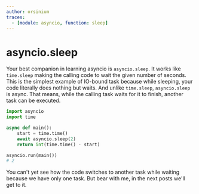 ```yaml
---
author: orsinium
traces:
  - [module: asyncio, function: sleep]
---
```


# asyncio.sleep

Your best companion in learning asyncio is `asyncio.sleep`. It works like `time.sleep` making the calling code to wait the given number of seconds. This is the simplest example of IO-bound task because while sleeping, your code literally does nothing but waits. And unlike `time.sleep`, `asyncio.sleep` is async. That means, while the calling task waits for it to finish, another task can be executed.

```python
import asyncio
import time

async def main():
    start = time.time()
    await asyncio.sleep(2)
    return int(time.time() - start)

asyncio.run(main())
# 2
```

You can't yet see how the code switches to another task while waiting because we have only one task. But bear with me, in the next posts we'll get to it.
